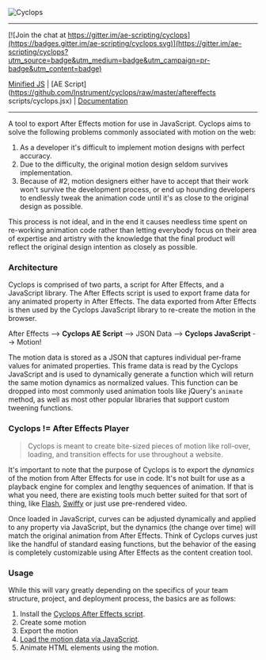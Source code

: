 ![Cyclops](docs/images/cyclops_logo.png "Cyclops")

---

[![Join the chat at https://gitter.im/ae-scripting/cyclops](https://badges.gitter.im/ae-scripting/cyclops.svg)](https://gitter.im/ae-scripting/cyclops?utm_source=badge&utm_medium=badge&utm_campaign=pr-badge&utm_content=badge)

[Minified JS](https://github.com/Instrument/cyclops/raw/master/js/cyclops.min.js) | [AE Script](https://github.com/Instrument/cyclops/raw/master/aftereffects scripts/cyclops.jsx) | [Documentation](https://github.com/Instrument/cyclops/docs)

---

A tool to export After Effects motion for use in JavaScript.  Cyclops aims to solve the following problems commonly associated with motion on the web:

1. As a developer it's difficult to implement motion designs with perfect accuracy.
2. Due to the difficulty, the original motion design seldom survives implementation.
3. Because of #2, motion designers either have to accept that their work won't survive the development process, or end up hounding developers to endlessly tweak the animation code until it's as close to the original design as possible.

This process is not ideal, and in the end it causes needless time spent on re-working animation code rather than letting everybody focus on their area of expertise and artistry with the knowledge that the final product will reflect the original design intention as closely as possible.


### Architecture

Cyclops is comprised of two parts, a script for After Effects, and a JavaScript library.  The After Effects script is used to export frame data for any animated property in After Effects.  The data exported from After Effects is then used by the Cyclops JavaScript library to re-create the motion in the browser.

After Effects --> **Cyclops AE Script** --> JSON Data --> **Cyclops JavaScript** --> Motion!

The motion data is stored as a JSON that captures individual per-frame values for animated properties.  This frame data is read by the Cyclops JavaScript and is used to dynamically generate a function which will return the same motion dynamics as normalized values.  This function can be dropped into most commonly used animation tools like jQuery's `animate` method, as well as most other popular libraries that support custom tweening functions.


### Cyclops != After Effects Player


> Cyclops is meant to create bite-sized pieces of motion like roll-over, loading, and transition effects for use throughout a website.

It's important to note that the purpose of Cyclops is to export the _dynamics_ of the motion from After Effects for use in code.  It's not built for use as a playback engine for complex and lengthy sequences of animation.  If that is what you need, there are existing tools much better suited for that sort of thing, like [Flash](http://www.adobe.com/products/flash.html), [Swiffy](https://www.google.com/doubleclick/studio/swiffy/) or just use pre-rendered video.

Once loaded in JavaScript, curves can be adjusted dynamically and applied to any property via JavaScript, but the dynamics (the change over time) will match the original animation from After Effects.  Think of Cyclops curves just like the handful of standard easing functions, but the behavior of the easing is completely customizable using After Effects as the content creation tool.


### Usage

While this will vary greatly depending on the specifics of your team structure, project, and deployment process, the basics are as follows:

1. Install the [Cyclops After Effects script](docs/instructions_aftereffects.md).
2. Create some motion
3. Export the motion
4. [Load the motion data via JavaScript](docs/instructions_javascript.md).
5. Animate HTML elements using the motion.